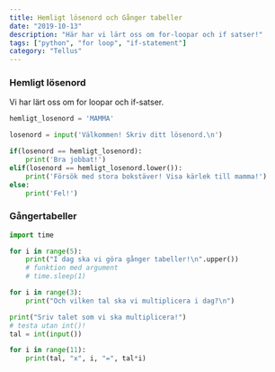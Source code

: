 ```yaml
---
title: Hemligt lösenord och Gånger tabeller
date: "2019-10-13"
description: "Här har vi lärt oss om for-loopar och if satser!"
tags: ["python", "for loop", "if-statement"]
category: "Tellus"
---
```


### Hemligt lösenord

Vi har lärt oss om for loopar och if-satser.

```python
hemligt_losenord = 'MAMMA'

losenord = input('Välkommen! Skriv ditt lösenord.\n')

if(losenord == hemligt_losenord):
    print('Bra jobbat!')
elif(losenord == hemligt_losenord.lower()):
    print('Försök med stora bokstäver! Visa kärlek till mamma!')
else:
    print('Fel!')
```

### Gångertabeller

```python
import time

for i in range(5):
    print("I dag ska vi göra gånger tabeller!\n".upper())
    # funktion med argument
    # time.sleep(1)

for i in range(3):
    print("Och vilken tal ska vi multiplicera i dag?\n")

print("Sriv talet som vi ska multiplicera!")
# testa utan int()!
tal = int(input())

for i in range(11):
    print(tal, "x", i, "=", tal*i)

```
